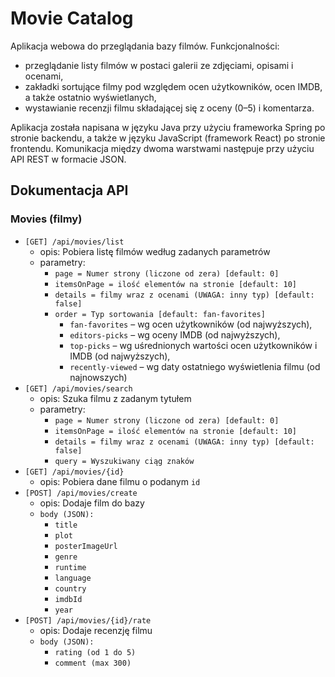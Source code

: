 # Movie Catalog
Aplikacja webowa do przeglądania bazy filmów. Funkcjonalności:
* przeglądanie listy filmów w postaci galerii ze zdjęciami, opisami i ocenami,
* zakładki sortujące filmy pod względem ocen użytkowników, ocen IMDB, a także ostatnio wyświetlanych,
* wystawianie recenzji filmu składającej się z oceny (0–5) i komentarza.

Aplikacja została napisana w języku Java przy użyciu frameworka Spring po stronie backendu, a także w języku JavaScript (framework React) po stronie frontendu. Komunikacja między dwoma warstwami następuje przy użyciu API REST w formacie JSON.

## Dokumentacja API
### Movies (filmy)
* `[GET] /api/movies/list`
    * opis: Pobiera listę filmów według zadanych parametrów
    * parametry:
        * `page = Numer strony (liczone od zera) [default: 0]`
        * `itemsOnPage = ilość elementów na stronie [default: 10] `
        * `details = filmy wraz z ocenami (UWAGA: inny typ) [default: false] `
        * `order = Typ sortowania [default: fan-favorites]`
            * `fan-favorites` – wg ocen użytkowników (od najwyższych), 
            * `editors-picks` – wg oceny IMDB (od najwyższych),
            * `top-picks` – wg uśrednionych wartości ocen użytkowników i IMDB (od najwyższych),
            * `recently-viewed` – wg daty ostatniego wyświetlenia filmu (od najnowszych)
* `[GET] /api/movies/search`
    * opis: Szuka filmu z zadanym tytułem
    * parametry:
        * `page = Numer strony (liczone od zera) [default: 0]`
        * `itemsOnPage = ilość elementów na stronie [default: 10] `
        * `details = filmy wraz z ocenami (UWAGA: inny typ) [default: false] `
        * `query = Wyszukiwany ciąg znaków`
* `[GET] /api/movies/{id}`
    * opis: Pobiera dane filmu o podanym `id`
* `[POST] /api/movies/create`
    * opis: Dodaje film do bazy
    * `body (JSON):`
        * `title`
        * `plot`
        * `posterImageUrl`
        * `genre` 
        * `runtime` 
        * `language` 
        * `country` 
        * `imdbId` 
        * `year` 
* `[POST] /api/movies/{id}/rate`
    * opis: Dodaje recenzję filmu
    * `body (JSON):`
        * `rating (od 1 do 5)`
        * `comment (max 300)`
